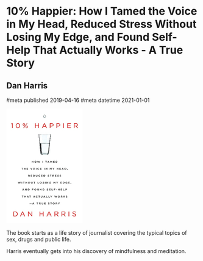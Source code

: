 # 10% Happier: How I Tamed the Voice in My Head, Reduced Stress Without Losing My Edge, and Found Self-Help That Actually Works - A True Story
## Dan Harris
#meta published 2019-04-16
#meta datetime 2021-01-01

![10% Happier: How I Tamed the Voice in My Head, Reduced Stress Without Losing My Edge, and Found Self-Help That Actually Works - A True Story](covers/10-percent-happier.png)

The book starts as a life story of journalist covering the typical topics of sex, drugs and public life.

Harris eventually gets into his discovery of mindfulness and meditation.